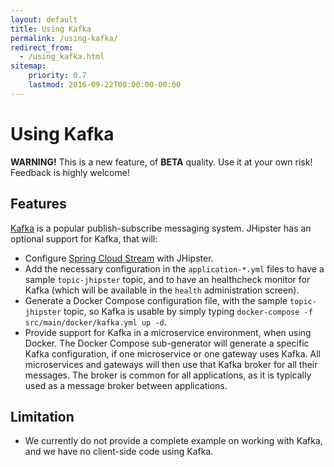 ```yaml
---
layout: default
title: Using Kafka
permalink: /using-kafka/
redirect_from:
  - /using_kafka.html
sitemap:
    priority: 0.7
    lastmod: 2016-09-22T00:00:00-00:00
---
```


# <i class="fa fa-envelope"></i> Using Kafka

__WARNING!__ This is a new feature, of <b>BETA</b> quality. Use it at your own risk! Feedback is highly welcome!

## Features

[Kafka](http://kafka.apache.org/) is a popular publish-subscribe messaging system. JHipster has an optional support for Kafka, that will:

- Configure [Spring Cloud Stream](https://cloud.spring.io/spring-cloud-stream/) with JHipster.
- Add the necessary configuration in the `application-*.yml` files to have a sample `topic-jhipster` topic, and to have an healthcheck monitor for Kafka (which will be available in the `health` administration screen).
- Generate a Docker Compose configuration file, with the sample `topic-jhipster` topic, so Kafka is usable by simply typing `docker-compose -f src/main/docker/kafka.yml up -d`.
- Provide support for Kafka in a microservice environment, when using Docker. The Docker Compose sub-generator will generate a specific Kafka configuration, if one microservice or one gateway uses Kafka. All microservices and gateways will then use that Kafka broker for all their messages. The broker is common for all applications, as it is typically used as a message broker between applications.

## Limitation

- We currently do not provide a complete example on working with Kafka, and we have no client-side code using Kafka.
